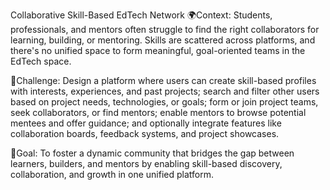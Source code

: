 Collaborative Skill-Based EdTech Network
🌍Context:
Students, professionals, and mentors often struggle to find the right collaborators for learning, building, or mentoring. Skills are scattered across platforms, and there's no unified space to form meaningful, goal-oriented teams in the EdTech space.

🧠Challenge:
Design a platform where users can create skill-based profiles with interests, experiences, and past projects; search and filter other users based on project needs, technologies, or goals; form or join project teams, seek collaborators, or find mentors; enable mentors to browse potential mentees and offer guidance; and optionally integrate features like collaboration boards, feedback systems, and project showcases.

🎯Goal:
To foster a dynamic community that bridges the gap between learners, builders, and mentors by enabling skill-based discovery, collaboration, and growth in one unified platform.
